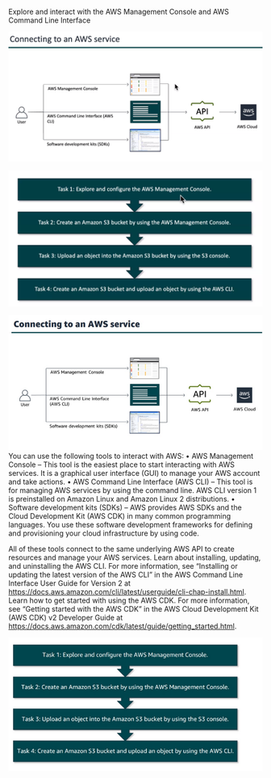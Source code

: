 
Explore and interact with the AWS Management Console and AWS Command Line Interface 

![](image/Pasted%20image%2020231002094128.png)


![](image/Pasted%20image%2020231002094242.png)



![](image/Pasted%20image%2020231016202258.png)
You can use the following tools to interact with AWS: 
• AWS Management Console – This tool is the easiest place to start interacting with AWS services. It is a graphical user interface (GUI) to manage your AWS account and take actions.
• AWS Command Line Interface (AWS CLI) – This tool is for managing AWS services by using the command line. AWS CLI version 1 is preinstalled on Amazon Linux and Amazon Linux 2 distributions.
• Software development kits (SDKs) – AWS provides AWS SDKs and the Cloud Development Kit (AWS CDK) in many common programming languages. You use these software development frameworks for defining and provisioning your cloud infrastructure by using code.


All of these tools connect to the same underlying AWS API to create resources and manage your AWS services.
Learn about installing, updating, and uninstalling the AWS CLI. For more information, see “Installing or updating the latest version of the AWS CLI” in the AWS Command Line Interface User Guide for Version 2 at https://docs.aws.amazon.com/cli/latest/userguide/cli-chap-install.html.
Learn how to get started with using the AWS CDK. For more information, see “Getting started with the AWS CDK” in the AWS Cloud Development Kit (AWS CDK) v2 Developer Guide at https://docs.aws.amazon.com/cdk/latest/guide/getting_started.html.


![](image/Pasted%20image%2020231016202321.png)

